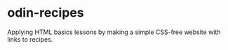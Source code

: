 # odin-recipes
Applying HTML basics lessons by making a simple CSS-free website with links to recipes.
